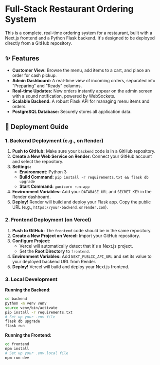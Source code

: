 # Full-Stack Restaurant Ordering System

This is a complete, real-time ordering system for a restaurant, built with a Next.js frontend and a Python Flask backend. It's designed to be deployed directly from a GitHub repository.

## ✨ Features

- **Customer View:** Browse the menu, add items to a cart, and place an order for cash pickup.
- **Admin Dashboard:** A real-time view of incoming orders, separated into "Preparing" and "Ready" columns.
- **Real-time Updates:** New orders instantly appear on the admin screen with a sound notification, powered by WebSockets.
- **Scalable Backend:** A robust Flask API for managing menu items and orders.
- **PostgreSQL Database:** Securely stores all application data.

## 🚀 Deployment Guide

### 1. Backend Deployment (e.g., on Render)

1.  **Push to GitHub:** Make sure your `backend` code is in a GitHub repository.
2.  **Create a New Web Service on Render:** Connect your GitHub account and select the repository.
3.  **Settings:**
    -   **Environment:** Python 3
    -   **Build Command:** `pip install -r requirements.txt && flask db upgrade`
    -   **Start Command:** `gunicorn run:app`
4.  **Environment Variables:** Add your `DATABASE_URL` and `SECRET_KEY` in the Render dashboard.
5.  **Deploy!** Render will build and deploy your Flask app. Copy the public URL (e.g., `https://your-backend.onrender.com`).

### 2. Frontend Deployment (on Vercel)

1.  **Push to GitHub:** The `frontend` code should be in the same repository.
2.  **Create a New Project on Vercel:** Import your GitHub repository.
3.  **Configure Project:**
    -   Vercel will automatically detect that it's a Next.js project.
    -   Set the **Root Directory** to `frontend`.
4.  **Environment Variables:** Add `NEXT_PUBLIC_API_URL` and set its value to your deployed backend URL from Render.
5.  **Deploy!** Vercel will build and deploy your Next.js frontend.

### 3. Local Development

**Running the Backend:**
```bash
cd backend
python -m venv venv
source venv/bin/activate
pip install -r requirements.txt
# Set up your .env file
flask db upgrade
flask run
```

**Running the Frontend:**
```bash
cd frontend
npm install
# Set up your .env.local file
npm run dev
```
